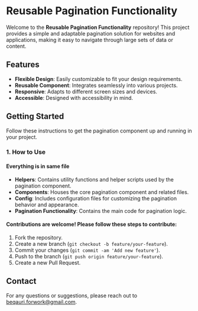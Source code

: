 # Reusable Pagination Functionality

Welcome to the **Reusable Pagination Functionality** repository! This project provides a simple and adaptable pagination solution for websites and applications, making it easy to navigate through large sets of data or content.

## Features

- **Flexible Design**: Easily customizable to fit your design requirements.
- **Reusable Component**: Integrates seamlessly into various projects.
- **Responsive**: Adapts to different screen sizes and devices.
- **Accessible**: Designed with accessibility in mind.

## Getting Started

Follow these instructions to get the pagination component up and running in your project.

### 1. How to Use

#### Everything is in same file

- **Helpers**: Contains utility functions and helper scripts used by the pagination component.
- **Components**: Houses the core pagination component and related files.
- **Config**: Includes configuration files for customizing the pagination behavior and appearance.
- **Pagination Functionality**: Contains the main code for pagination logic.

#### Contributions are welcome! Please follow these steps to contribute:

1. Fork the repository.
2. Create a new branch (`git checkout -b feature/your-feature`).
3. Commit your changes (`git commit -am 'Add new feature'`).
4. Push to the branch (`git push origin feature/your-feature`).
5. Create a new Pull Request.

## Contact

For any questions or suggestions, please reach out to [beqauri.forwork@gmail.com](mailto:beqauri.forwork@gmail.com).
